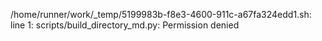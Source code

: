 /home/runner/work/_temp/5199983b-f8e3-4600-911c-a67fa324edd1.sh: line 1: scripts/build_directory_md.py: Permission denied

